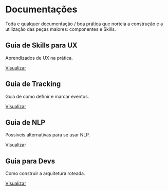 # Documentações

Toda e qualquer documentação / boa prática que norteia a construção e a utilização das peças maiores: componentes e Skills.

## Guia de Skills para UX

Aprendizados de UX na prática.

[Visualizar](https://docs.google.com/document/d/1hLjFbFogNpT-UkOBIJwoEX_EvaOZYOn2-QWfhRiUa5E/edit?usp=sharing)

## Guia de Tracking

Guia de como definir e marcar eventos.

[Visualizar](https://docs.google.com/document/d/1m6FKS0THlvBnf4mMdpe9AU08uFMVhyUSIl_6EurSFsE/edit?usp=sharing)

## Guia de NLP

Possíveis alternativas para se usar NLP.

[Visualizar](https://docs.google.com/document/d/1Fr1Ceoayb-vPu1AF-EHN-m2Mj2AIlqJP8RuilI20ljE/edit?usp=sharing)

## Guia para Devs

Como construir a arquitetura roteada.

[Visualizar](https://dev.azure.com/curupira/Takepedia/_wiki/wikis/Takepedia.wiki/1020/%F0%9F%94%A1-Router-Guidelines)
